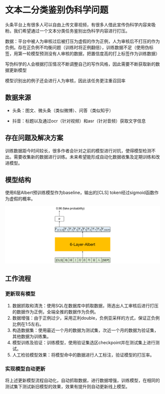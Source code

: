 # 文本二分类鉴别伪科学问题

头条平台上有很多人可以自由上传文章视频，有很多人借此宣传伪科学内容来吸粉。我们希望通过一个文本分类任务鉴别出伪科学内容进行打压。

数据：平台中被人为审核过后被打压为虚假的作为正例，人为审核后不打压的作为负例。存在正负例不均衡问题（训练时将正例翻倍），训练数据不足（使用伪标签，用第一轮模型预测没有人审核的数据，把置信度高的打上标签作为训练数据）

写伪科学的人会根据打压情况不断调整自己的写作风格，因此需要不断获取新的数据更新模型

模型识别出的例子还会进行人为审核，因此该任务更注重召回率

## 数据来源

- 头条：图文、微头条（类似微博）、问答（类似知乎）

- 抖音：标题以及通过ocr（针对视频）和asr（针对音频）获取文字信息

## 存在问题及解决方案

训练数据距今时间较长，很多作者会针对之前的模型进行对抗，使得模型检测不出。需要收集新的数据进行训练。未来希望能形成自动化数据收集及定期训练和改进模型。

## 模型结构

使用6层Albert预训练模型作为baseline，输出的[CLS] token经过sigmoid函数作为虚假的概率。

![fakescience](fakescience.png)

## 工作流程

### 更新现有模型

1. 数据抓取和清洗：使用SQL在数据库中抓取数据，筛选出人工审核后进行打压的数据作为正例，全端全推的数据作为负例。
2. 数据增强：由于正例过少，采用正利double，负例亚采样的方式，保证正负例比例在1:5左右。
3. 构造数据集：使用最近一个月的数据为测试集，次近一个月的数据为验证集，其他数据为训练集。
4. 模型训练及验证：训练模型，使用验证集选区checkpoint并在测试集上进行测试。
5. 人工检验模型效果：将模型命中的数据进行人工标注，验证模型的打压率。

### 实现模型自动更新

将上述更新模型流程自动化，自动抓取数据，进行数据增强，训练模型，在相同的测试集下测试新旧模型的效果，效果有提升则自动更新线上模型。